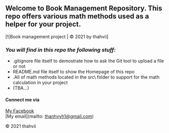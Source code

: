 ## Welcome to Book Management Repository. This repo offers various math methods used as a helper for your project.

[![Book management project | © 2021 by thahvii]

### *_You will find in this repo the following stuff:_*
* .gitignore file itself to demostrate how to ask the Git tool to upload a file or not
* README.md file itself to show the Homepage of this repo
* .All of math methods located in the src\ folder to support for the math calculation in your project
* (TBA...)

#### Connect me via 
[My Facebook](https://www.facebook.com/v.vyvie24)  
[My email](mailto: thanhvyh1@gmail.com)

© 2021 thahvii
